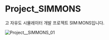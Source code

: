 # Project_SIMMONS
고 자유도 시뮬레이터 개발 프로젝트 SIM:MONS입니다.

![Project__SIMMONS_01](https://user-images.githubusercontent.com/26118215/209105486-b7b623d2-c024-4c16-819a-276051cde363.PNG)
